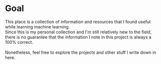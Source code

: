 # Goal
This place is a collection of information and resources that I found useful while learning machine learning.
<br>
Since this is my personal collection and I'm still relatively new to the field, there is no guarantee that the information
I note in this project is always a 100% correct.
<br>
<br>
Nonetheless, feel free to explore the projects and other stuff I write down in here.